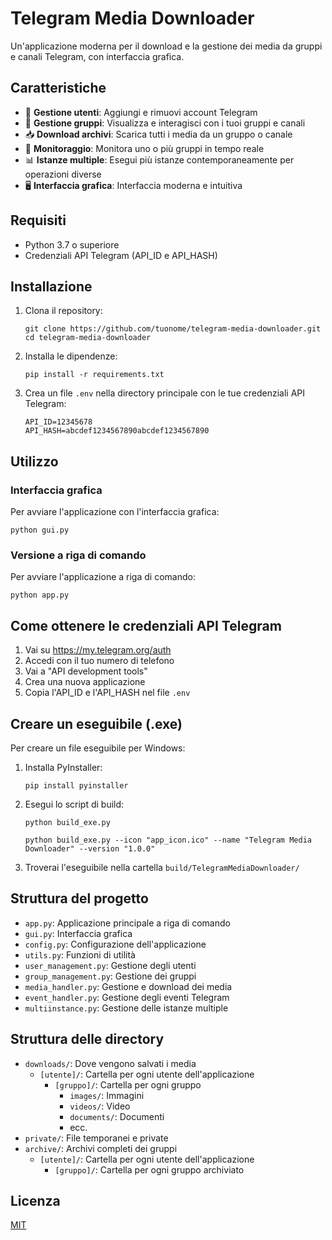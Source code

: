 # Telegram Media Downloader

Un'applicazione moderna per il download e la gestione dei media da gruppi e canali Telegram, con interfaccia grafica.

## Caratteristiche

- 📱 **Gestione utenti**: Aggiungi e rimuovi account Telegram
- 👥 **Gestione gruppi**: Visualizza e interagisci con i tuoi gruppi e canali
- 📥 **Download archivi**: Scarica tutti i media da un gruppo o canale
- 🔄 **Monitoraggio**: Monitora uno o più gruppi in tempo reale
- 📊 **Istanze multiple**: Esegui più istanze contemporaneamente per operazioni diverse
- 🖥️ **Interfaccia grafica**: Interfaccia moderna e intuitiva

## Requisiti

- Python 3.7 o superiore
- Credenziali API Telegram (API_ID e API_HASH)

## Installazione

1. Clona il repository:
   ```
   git clone https://github.com/tuonome/telegram-media-downloader.git
   cd telegram-media-downloader
   ```

2. Installa le dipendenze:
   ```
   pip install -r requirements.txt
   ```

3. Crea un file `.env` nella directory principale con le tue credenziali API Telegram:
   ```
   API_ID=12345678
   API_HASH=abcdef1234567890abcdef1234567890
   ```

## Utilizzo

### Interfaccia grafica

Per avviare l'applicazione con l'interfaccia grafica:

```
python gui.py
```

### Versione a riga di comando

Per avviare l'applicazione a riga di comando:

```
python app.py
```

## Come ottenere le credenziali API Telegram

1. Vai su https://my.telegram.org/auth
2. Accedi con il tuo numero di telefono
3. Vai a "API development tools"
4. Crea una nuova applicazione
5. Copia l'API_ID e l'API_HASH nel file `.env`

## Creare un eseguibile (.exe)

Per creare un file eseguibile per Windows:

1. Installa PyInstaller:
   ```
   pip install pyinstaller
   ```

2. Esegui lo script di build:
   ```
   python build_exe.py

   python build_exe.py --icon "app_icon.ico" --name "Telegram Media Downloader" --version "1.0.0"

   ```

3. Troverai l'eseguibile nella cartella `build/TelegramMediaDownloader/`

## Struttura del progetto

- `app.py`: Applicazione principale a riga di comando
- `gui.py`: Interfaccia grafica
- `config.py`: Configurazione dell'applicazione
- `utils.py`: Funzioni di utilità
- `user_management.py`: Gestione degli utenti
- `group_management.py`: Gestione dei gruppi
- `media_handler.py`: Gestione e download dei media
- `event_handler.py`: Gestione degli eventi Telegram
- `multiinstance.py`: Gestione delle istanze multiple

## Struttura delle directory

- `downloads/`: Dove vengono salvati i media
  - `[utente]/`: Cartella per ogni utente dell'applicazione
    - `[gruppo]/`: Cartella per ogni gruppo
      - `images/`: Immagini
      - `videos/`: Video
      - `documents/`: Documenti
      - ecc.
- `private/`: File temporanei e private
- `archive/`: Archivi completi dei gruppi
  - `[utente]/`: Cartella per ogni utente dell'applicazione
    - `[gruppo]/`: Cartella per ogni gruppo archiviato

## Licenza

[MIT](LICENSE)
